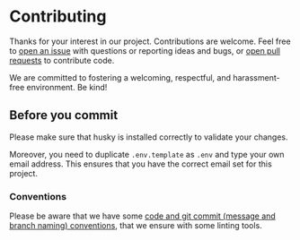 <!--
SPDX-FileCopyrightText: 2025 DB Systel GmbH

SPDX-License-Identifier: Apache-2.0
-->

# Contributing

Thanks for your interest in our project. Contributions are welcome. Feel free to [open an issue](https://github.com/db-ux-design-system/core-web/issues/new) with questions or reporting ideas and bugs, or [open pull requests](https://github.com/db-ux-design-system/core-web/compare) to contribute code.

We are committed to fostering a welcoming, respectful, and harassment-free environment. Be kind!

## Before you commit

Please make sure that husky is installed correctly to validate your changes.

Moreover, you need to duplicate `.env.template` as `.env` and type your own email address. This ensures that you have the correct email set for this project.

### Conventions

Please be aware that we have some [code and git commit (message and branch naming) conventions](docs/conventions.md), that we ensure with some linting tools.
